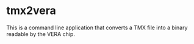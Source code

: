 # tmx2vera

This is a command line application that converts a TMX file into a binary
readable by the VERA chip.
